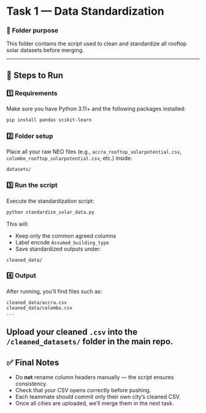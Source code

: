 # Task 1 — Data Standardization

### 📂 Folder purpose
This folder contains the script used to clean and standardize all rooftop solar datasets before merging.

---

## 🚀 Steps to Run

### 1️⃣ Requirements
Make sure you have Python 3.11+ and the following packages installed:
```bash
pip install pandas scikit-learn
```

### 2️⃣ Folder setup
Place all your raw NEO files (e.g., `accra_rooftop_solarpotential.csv`, `colombo_rooftop_solarpotential.csv`, etc.) inside:
```
datasets/
```

### 3️⃣ Run the script
Execute the standardization script:
```bash
python standardize_solar_data.py
```

This will:
- Keep only the common agreed columns
- Label encode `Assumed_building_type`
- Save standardized outputs under:
```
cleaned_data/
```

### 4️⃣ Output
After running, you’ll find files such as:
```
cleaned_data/accra.csv
cleaned_data/colombo.csv
...
```
Upload your cleaned `.csv` into the **`/cleaned_datasets/`** folder in the main repo.
---

## ✅ Final Notes
- Do **not** rename column headers manually — the script ensures consistency.
- Check that your CSV opens correctly before pushing.
- Each teammate should commit only their own city’s cleaned CSV.
- Once all cities are uploaded, we’ll merge them in the next task.
